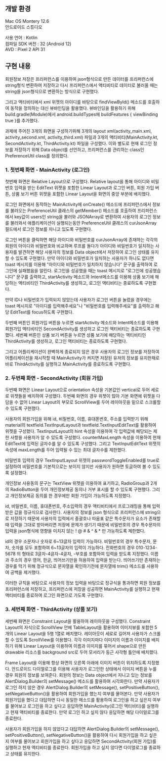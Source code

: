 ## 개발 환경
Mac OS Montery 12.6  
안드로이드 스튜디오  

사용 언어 : Kotlin  
컴파일 SDK 버전 : 32 (Android 12)  
AVD : Pixel 2 API 31  



## 구현 내용
회원정보 저장은 프리퍼런스를 이용하여 json형식으로 만든 데이터를 프리퍼런스에 string형식 변환하여 저장하고
다시 프리퍼런스에서 액티비티로 데이터로 불러올 때는 string을 json형식으로 변환하는 방식으로 구현했다.

그리고 액티비티에서 xml 위젯의 아이디를 바탕으로 findViewById() 메소드를 호출하여 동작을 정의하는 대신
뷰바인딩을 활용했다. 뷰바인딩을 활용하기 위해 build.gradle(Module)에서 android.buildTypes에 
buildFeatures { viewBinding true }를 추가했다.

과제에 주어진 3개의 화면을 구성하기위해 3개의 layout xml(activity_main.xml, activity_second.xml, activity_third.xml) 파일과
3개의 액티비티(MainActivity.kt, SecondActivity.kt, ThirdActivity.kt) 파일을 구성했다.
이와 별도로 현재 로그인 정보를 저장하기 위해 Data object를 선언하고,
프리퍼런스를 관리하는 class인 PreferenceUtil class를 정의했다.



### 1. 첫번째 화면 - MainActivity (로그인)
첫번째 화면은 Relative Layout으로 구성했다.
Relative layout을 통해 아이디와 비밀번호 입력을 받는 EditText 위젯을 포함한 Linear Layout과
로그인 버튼, 회원 가입 버튼, 상품 보기 버튼 위젯을 포함한 Linear Layout을 화면의 중앙 부분에 배치했다.

로그인 화면에서 동작하는 MainActivity에 onCreate() 메소드에 프리퍼런스에서 정보를 불러오는 PreferenceUtil 클래스의 getMember() 메소드를 호출하여
프리퍼런스에서 key값이 users인 string을 불러와 JSONArray로 변환하여 사용자의 로그인 정보를 불러와서 
애플리케이션이 실행되는동안 PreferenceUtil 클래스의 curJsonArray 필드에서 로그인 정보를 지니고 있도록 구현했다.

로그인 버튼을 클릭하면 해당 아이디와 비밀번호를 curJsonArray에 존재하는 각각의 회원의 아이디와 비밀번호와 비교하며 루프를 돌다가
아이디와 비밀번호가 일치하는 사용자를 발견하면 해당 사용자의 정보를 Data object에서 저장하여 로그인 상태를 유지할 수 있도록 구현했다.
만약 아이디와 비밀번호가 일치하는 사용자가 하나도 없다면 toast 메시지를 이용해 "아이디와 비밀번호가 일치하지 않습니다" 문구를 출력하여 로그인에 실패했음을 알린다.
로그인을 성공했을 때는 toast 메시지로 "로그인에 성공했습니다" 문구를 출력하고,
startActivity 메소드와 Intent메소드를 이용해 상품 보기에 해당하는 액티비티인 ThirdActivity를 생성하고, 로그인 액티비티는 종료하도록 구현했다.

만약 ID나 비밀번호가 입력되지 않았는데 사용자가 로그인 버튼을 눌렀을 경우에는
toast 메시지로 "아이디를 입력해주세요"나 "비밀번호를 입력해주세요"를 출력하고 해당 EditText를 focus하도록 구현했다.

두번째 버튼인 회원가입 버튼을 누르면 startActivity 메소드와 Intent메소드를 이용해 회원가입 액티비티인 SecondActivity를 생성하고 로그인 액티비티는 종료하도록 구현했다.
세번째 버튼인 상품 보기 버튼을 누르면 상품 보기에 해당하는 액티비티인 ThirdActivity를 생성하고, 로그인 액티비티는 종료하도록 구현했다.

그리고 어플리케이션이 완벽하게 종료되지 않은 경우 사용자의 로그인 정보를 저장하여 어플리케이션을 재시작할 때
MainActivity가 켜지면 저장된 유저의 정보를 유지한채로 바로 ThirdActivity를 실행하고 MainActivity를 종료하도록 구현했다.



### 2. 두번째 화면 - SecondActivity (회원 가입)
두번째 화면은 Linear Layout으로 orientation 속성을 기본값인 vertical로 두어 세로로 위젯들을 배치하여 구성했다. 
두번째 화면의 경우 위젯이 많아 기본 화면에 위젯을 다 담을 수 없어
Linear Layout의 부모로 ScrollView를 두어 레이아웃을 밑으로 스크롤할 수 있도록 구현했다.

사용자의 회원가입을 위해 id, 비밀번호, 이름, 휴대폰번호, 주소를 입력받기 위해 
material의 textfield.TextInputLayout과 textfield.TextInputEditText를 활용하여 위젯을 구성했다.
TextInputLayout의 hint 속성을 이용하여 각 입력값에 해당되는 제한 사항을 사용자가 알 수 있도록 구성했다.
counterMaxLength 속성을 이용하여 현재 EditText에 입력된 글자수를 알 수 있도록 구성했다.
그리고 TextInputEditText 위젯의 속성에 maxLength를 두어 입력될 수 있는 최대 글자수를 제한했다.

비밀번호 입력의 경우 TextInputLayout 위젯의 passwordToggleEnabled를 true로 설정하여 
비밀번호를 기본적으로는 보이지 않지만 사용자가 원하면 토글하여 볼 수 있도록 설정했다.

개인정보 사용동의 문구는 TextView 위젯을 이용하여 표기하고, RadioGroup과 2개의 RadioButton을 두어 개인정보제공 동의나 거부 표시를 할 수 있도록 구현했다.
그리고 개인정보제공 동의를 한 경우에만 회원 가입이 가능하도록 지정했다.

id, 비밀번호, 이름, 휴대폰번호, 주소입력의 경우 액티비티에서 프로그래밍을 통해 입력받은 값을 정규식으로 검사한다.
사용자의 정보를 json 형식으로 프리퍼런스에 string으로 저장하기 때문에 사용자의 입력에서 중괄호나 따옴표 같은 특수문자가 요소가 존재할 때 입력을 그대로 받아버리면
저장에 문제가 생기기 때문에 비밀번호의 경우 특수문자의 입력을 json형식에 영향을 미치지 않는 ! @ # & ^ & * 만 가능하도록 제한했다.

id의 경우 소문자나 숫자로 6\~13글자 입력이 가능하다. 비밀번호의 경우 특수문자, 문자, 숫자를 모두 포함하여 6\~13글자의 입력이 가능하다.
전화번호의 경우 010-1234-5678 의 형태로 3글자-4글자-4글자, -부호를 포함하여 입력을 받도록 지정했다.
이름과 주소의 경우 영어, 한글, 띄어쓰기만을 허용하여 입력을 받는다. 띄어쓰기만 존재하는 경우를 막기 위해 정규식으로 문자열을 확인하기전에
문자열에 trim() 메소드를 사용하여 공백을 제거했다.

이러한 규칙을 바탕으로 사용자의 정보 입력을 바탕으로 정규식을 통과하면 회원 정보를 프리퍼런스에 저장하고,
프리퍼런스에 저장을 성공하면 MainActivity를 실행하고 현재 액티비티를 종료하여 로그인 화면으로 가도록 구현했다.



### 3. 세번째 화면 - ThirdActivity (상품 보기)
세번째 화면은 Constraint Layout을 활용하여 레이아웃을 구성했다. Constraint Layout의 자식으로
ScrollView 안에 TableLayout을 활용하여 이미지뷰를 포함한 5개의 Linear Layout을 5행 1열로 배치했다.
레이아웃이 세로로 길어져 사용자가 스크롤할 수 있도록 ScrollView를 이용했다.
각각 이미지마다 이미지의 이름과 이미지를 배치하기 위해 Linear Layout을 이용하여 이름과 이미지를 묶어서 
shape으로 만든 drawable 리소스를 background src로 두어 모서리가 둥근 사각형 틀안에 배치했다.

Frame Layout을 이용해 항상 화면의 오른쪽 아래에 이미지 버튼이 위치하도록 지정했다.
안드로이드 다이얼로그를 이용해 사용자가 로그인한 상태에서 이미지 버튼을 누를 경우 회원의 정보를 보여준다.
회원의 정보는 Data object에서 지니고 있는 정보를 AlertDialog.Builder의 setMessage() 메소드를 활용하여 시각화한다.
만약 사용자가 로그인 하지 않은 경우 AlertDialog.Builder의 setMessage(), setPositiveButton(), setNegativeButton()을 활용하여
회원가입을 했는지 여부를 물어본다. 만약 사용자가 회원가입을 했다고 대답하면 다시 동일한 메소드를 활용하여 로그인을 하고 싶은지 여부를 물어보고
로그인을 하고 싶다고 응답하면 MainActivity(로그인 액티비티)를 실행하고 현재 액티비티를 종료한다. 만약 로그인 하고 싶지 않다 응답하면 해당 다이얼로그를 종료한다.

사용자가 회원가입을 하지 않았다고 대답하면 AlertDialog.Builder의 setMessage(), setPositiveButton(), setNegativeButton()을 활용하여
다시 회원가입을 하고 싶은지 여부를 물어보고 회원가입을 하고 싶다고 응답하면 SecondActivity(회원 가입)를 실행하고 현재 액티비티를 종료한다.
회원가입을 하고 싶지 않다면 다이얼로그를 종료하고 상태를 유지한다.
